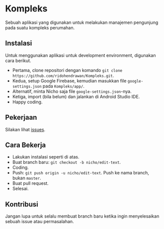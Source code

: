 # Kompleks

Sebuah aplikasi yang digunakan untuk melakukan manajemen pengunjung pada suatu kompleks perumahan.

## Instalasi

Untuk menggunakan aplikasi untuk development environment, digunakan cara berikut.

- Pertama, clone repositori dengan komando `git clone https://github.com/ridohendrawan/Kompleks.git`.
- Kedua, setup Google Firebase, kemudian masukkan file `google-settings.json` pada `Kompleks/app/`. 
- Alternatif, minta Nicho saja file `google-settings.json`-nya.
- Ketiga, import (bila belum) dan jalankan di Android Studio IDE.
- Happy coding.

## Pekerjaan

Silakan lihat [issues](https://github.com/ridohendrawan/Kompleks/issues).

## Cara Bekerja

- Lakukan instalasi seperti di atas.
- Buat branch baru: `git checkout -b nicho/edit-text`.
- Coding.
- Push: `git push origin -u nicho/edit-text`. Push ke nama branch, bukan `master`.
- Buat pull request.
- Selesai.

## Kontribusi

Jangan lupa untuk selalu membuat branch baru ketika ingin menyelesaikan sebuah issue atau permasalahan.
